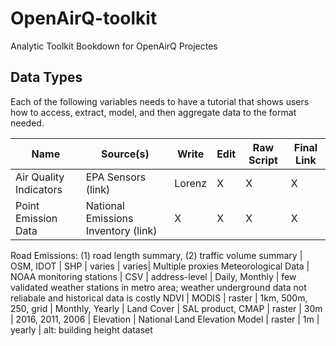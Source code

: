 # OpenAirQ-toolkit
Analytic Toolkit Bookdown for OpenAirQ Projectes


## Data Types
Each of the following variables needs to have a tutorial that shows users how to access, extract, model, and then aggregate data to the format needed.

Name | Source(s) | Write | Edit | Raw Script | Final Link
--- | --- | --- | --- | --- | ---  
Air Quality Indicators | EPA Sensors (link) | Lorenz | X | X | X
Point Emission Data | National Emissions Inventory (link) | X | X | X | X


Road Emissions: (1) road length summary, (2) traffic volume summary | OSM, IDOT | SHP | varies | varies| Multiple proxies
Meteorological Data | NOAA monitoring stations | CSV | address-level | Daily, Monthly | few validated weather stations in metro area; weather underground data not reliabale and historical data is costly
NDVI | MODIS | raster | 1km, 500m, 250, grid | Monthly, Yearly | 
Land Cover | SAL product, CMAP | raster | 30m | 2016, 2011, 2006 |
Elevation | National Land Elevation Model | raster | 1m | yearly | alt: building height dataset

